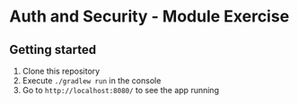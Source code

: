 # Auth and Security - Module Exercise

## Getting started
1. Clone this repository
2. Execute `./gradlew run` in the console
4. Go to `http://localhost:8080/` to see the app running